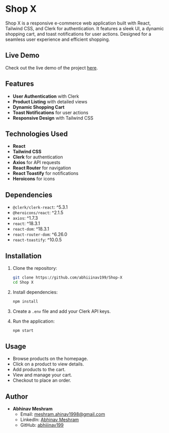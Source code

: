 # Shop X

Shop X is a responsive e-commerce web application built with React, Tailwind CSS, and Clerk for authentication. It features a sleek UI, a dynamic shopping cart, and toast notifications for user actions. Designed for a seamless user experience and efficient shopping.

## Live Demo

Check out the live demo of the project [here](https://shop-x-eight.vercel.app/).

## Features

- **User Authentication** with Clerk
- **Product Listing** with detailed views
- **Dynamic Shopping Cart**
- **Toast Notifications** for user actions
- **Responsive Design** with Tailwind CSS

## Technologies Used

- **React**
- **Tailwind CSS**
- **Clerk** for authentication
- **Axios** for API requests
- **React Router** for navigation
- **React Toastify** for notifications
- **Heroicons** for icons

## Dependencies

- `@clerk/clerk-react`: ^5.3.1
- `@heroicons/react`: ^2.1.5
- `axios`: ^1.7.3
- `react`: ^18.3.1
- `react-dom`: ^18.3.1
- `react-router-dom`: ^6.26.0
- `react-toastify`: ^10.0.5

## Installation

1. Clone the repository:
   ```bash
   git clone https://github.com/abhiiinav199/Shop-X
   cd Shop X
   ```

2. Install dependencies:
   ```bash
   npm install
   ```

3. Create a `.env` file and add your Clerk API keys.

4. Run the application:
   ```bash
   npm start
   ```

## Usage

- Browse products on the homepage.
- Click on a product to view details.
- Add products to the cart.
- View and manage your cart.
- Checkout to place an order.

## Author

- **Abhinav Meshram**
  - Email: [meshram.ahinav1998@gmail.com](mailto:meshram.ahinav1998@gmail.com)
  - LinkedIn: [Abhinav Meshram](https://www.linkedin.com/in/abhinav-meshram-008267261/)
  - GitHub: [abhiiinav199](https://github.com/abhiiinav199)